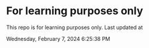 # For learning purposes only
This repo is for learning purposes only.
Last updated at

Wednesday, February 7, 2024 6:25:38 PM

